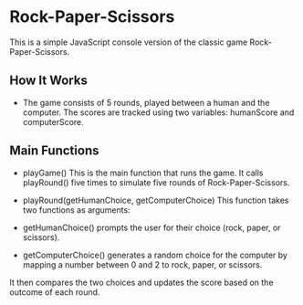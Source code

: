 # Rock-Paper-Scissors

This is a simple JavaScript console version of the classic game Rock-Paper-Scissors.

## How It Works

- The game consists of 5 rounds, played between a human and the computer. The scores are tracked using two variables: humanScore and computerScore.

## Main Functions

- playGame()
  This is the main function that runs the game. It calls playRound() five times to simulate five rounds of Rock-Paper-Scissors.

- playRound(getHumanChoice, getComputerChoice)
  This function takes two functions as arguments:

- getHumanChoice() prompts the user for their choice (rock, paper, or scissors).

- getComputerChoice() generates a random choice for the computer by mapping a number between 0 and 2 to rock, paper, or scissors.

It then compares the two choices and updates the score based on the outcome of each round.

